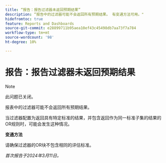 ```yaml
---
title: “报告：报告过滤器未返回预期结果”
description: “报告中的过滤器可能不会返回所有预期结果。 有变通方法可用。"
hidefromtoc: true
feature: Reports and Dashboards
source-git-commit: e28899711b95aea10ef43c45498db7aa73f7a784
workflow-type: tm+mt
source-wordcount: '98'
ht-degree: 10%

---
```



# 报告：报告过滤器未返回预期结果

>[!NOTE]
>
>此问题已关闭。

报表中的过滤器可能不会返回所有预期结果。

当过滤器配置为返回具有特定标准的结果，并包含返回作为同一标准子集的结果的OR规则时，可能会发生这种情况。

**变通方法**

请确保过滤器的OR块不包含相同的评估标准。

_首次报告于2024年3月11日。_
